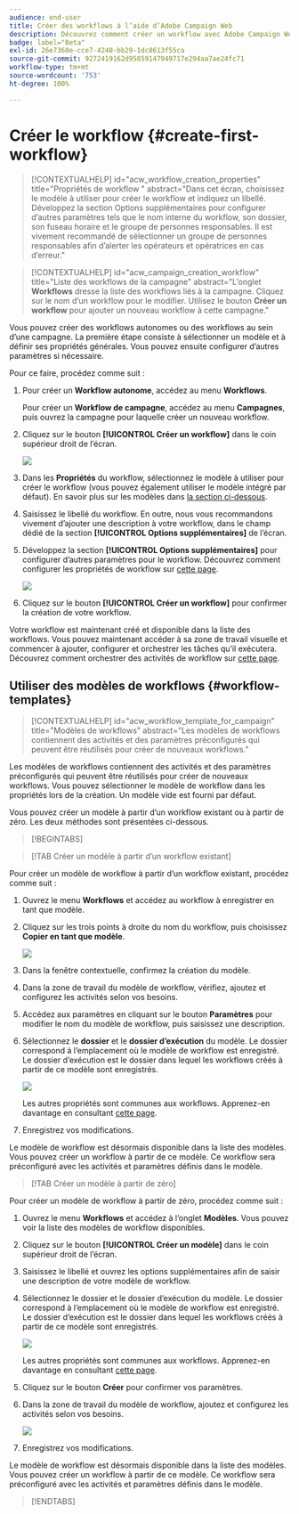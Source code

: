 ```yaml
---
audience: end-user
title: Créer des workflows à l’aide d’Adobe Campaign Web
description: Découvrez comment créer un workflow avec Adobe Campaign Web.
badge: label="Beta"
exl-id: 26e7360e-cce7-4240-bb29-1dc8613f55ca
source-git-commit: 9272419162d95859147949717e294aa7ae24fc71
workflow-type: tm+mt
source-wordcount: '753'
ht-degree: 100%

---
```



# Créer le workflow {#create-first-workflow}

>[!CONTEXTUALHELP]
>id="acw_workflow_creation_properties"
>title="Propriétés de workflow "
>abstract="Dans cet écran, choisissez le modèle à utiliser pour créer le workflow et indiquez un libellé. Développez la section Options supplémentaires pour configurer d’autres paramètres tels que le nom interne du workflow, son dossier, son fuseau horaire et le groupe de personnes responsables. Il est vivement recommandé de sélectionner un groupe de personnes responsables afin d’alerter les opérateurs et opératrices en cas d’erreur."


>[!CONTEXTUALHELP]
>id="acw_campaign_creation_workflow"
>title="Liste des workflows de la campagne"
>abstract="L’onglet **Workflows** dresse la liste des workflows liés à la campagne. Cliquez sur le nom d’un workflow pour le modifier. Utilisez le bouton **Créer un workflow** pour ajouter un nouveau workflow à cette campagne."


Vous pouvez créer des workflows autonomes ou des workflows au sein d’une campagne. La première étape consiste à sélectionner un modèle et à définir ses propriétés générales. Vous pouvez ensuite configurer d’autres paramètres si nécessaire.

Pour ce faire, procédez comme suit :

1. Pour créer un **Workflow autonome**, accédez au menu **Workflows**.

   Pour créer un **Workflow de campagne**, accédez au menu **Campagnes**, puis ouvrez la campagne pour laquelle créer un nouveau workflow.

1. Cliquez sur le bouton **[!UICONTROL Créer un workflow]** dans le coin supérieur droit de l’écran.

   ![](assets/workflow-create.png)

1. Dans les **Propriétés** du workflow, sélectionnez le modèle à utiliser pour créer le workflow (vous pouvez également utiliser le modèle intégré par défaut). En savoir plus sur les modèles dans [la section ci-dessous](#work-with-workflow-templates-workflow-templates).

1. Saisissez le libellé du workflow. En outre, nous vous recommandons vivement d’ajouter une description à votre workflow, dans le champ dédié de la section **[!UICONTROL Options supplémentaires]** de l’écran.

1. Développez la section **[!UICONTROL Options supplémentaires]** pour configurer d’autres paramètres pour le workflow. Découvrez comment configurer les propriétés de workflow sur [cette page](workflow-settings.md#properties).

   ![](assets/workflow-additional-options.png)

1. Cliquez sur le bouton **[!UICONTROL Créer un workflow]** pour confirmer la création de votre workflow.

Votre workflow est maintenant créé et disponible dans la liste des workflows. Vous pouvez maintenant accéder à sa zone de travail visuelle et commencer à ajouter, configurer et orchestrer les tâches qu’il exécutera. Découvrez comment orchestrer des activités de workflow sur [cette page](orchestrate-activities.md).

## Utiliser des modèles de workflows {#workflow-templates}


>[!CONTEXTUALHELP]
>id="acw_workflow_template_for_campaign"
>title="Modèles de workflows"
>abstract="Les modèles de workflows contiennent des activités et des paramètres préconfigurés qui peuvent être réutilisés pour créer de nouveaux workflows."

Les modèles de workflows contiennent des activités et des paramètres préconfigurés qui peuvent être réutilisés pour créer de nouveaux workflows. Vous pouvez sélectionner le modèle de workflow dans les propriétés lors de la création. Un modèle vide est fourni par défaut.

Vous pouvez créer un modèle à partir d’un workflow existant ou à partir de zéro. Les deux méthodes sont présentées ci-dessous.


>[!BEGINTABS]

>[!TAB Créer un modèle à partir d’un workflow existant]

Pour créer un modèle de workflow à partir d’un workflow existant, procédez comme suit :

1. Ouvrez le menu **Workflows** et accédez au workflow à enregistrer en tant que modèle.
1. Cliquez sur les trois points à droite du nom du workflow, puis choisissez **Copier en tant que modèle**.

   ![](assets/wf-copy-as-template.png)

1. Dans la fenêtre contextuelle, confirmez la création du modèle.
1. Dans la zone de travail du modèle de workflow, vérifiez, ajoutez et configurez les activités selon vos besoins.
1. Accédez aux paramètres en cliquant sur le bouton **Paramètres** pour modifier le nom du modèle de workflow, puis saisissez une description.
1. Sélectionnez le **dossier** et le **dossier d’exécution** du modèle. Le dossier correspond à l’emplacement où le modèle de workflow est enregistré. Le dossier d’exécution est le dossier dans lequel les workflows créés à partir de ce modèle sont enregistrés.

   ![](assets/wf-settings-template.png)

   Les autres propriétés sont communes aux workflows. Apprenez-en davantage en consultant [cette page](workflow-settings.md#properties).

1. Enregistrez vos modifications.

Le modèle de workflow est désormais disponible dans la liste des modèles. Vous pouvez créer un workflow à partir de ce modèle. Ce workflow sera préconfiguré avec les activités et paramètres définis dans le modèle.


>[!TAB Créer un modèle à partir de zéro]


Pour créer un modèle de workflow à partir de zéro, procédez comme suit :

1. Ouvrez le menu **Workflows** et accédez à l’onglet **Modèles**. Vous pouvez voir la liste des modèles de workflow disponibles.
1. Cliquez sur le bouton **[!UICONTROL Créer un modèle]** dans le coin supérieur droit de l’écran.
1. Saisissez le libellé et ouvrez les options supplémentaires afin de saisir une description de votre modèle de workflow.
1. Sélectionnez le dossier et le dossier d’exécution du modèle. Le dossier correspond à l’emplacement où le modèle de workflow est enregistré. Le dossier d’exécution est le dossier dans lequel les workflows créés à partir de ce modèle sont enregistrés.

   ![](assets/new-wf-template.png)

   Les autres propriétés sont communes aux workflows. Apprenez-en davantage en consultant [cette page](workflow-settings.md#properties).

1. Cliquez sur le bouton **Créer** pour confirmer vos paramètres.
1. Dans la zone de travail du modèle de workflow, ajoutez et configurez les activités selon vos besoins.

   ![](assets/wf-template-activities.png)

1. Enregistrez vos modifications.

Le modèle de workflow est désormais disponible dans la liste des modèles. Vous pouvez créer un workflow à partir de ce modèle. Ce workflow sera préconfiguré avec les activités et paramètres définis dans le modèle.

>[!ENDTABS]
